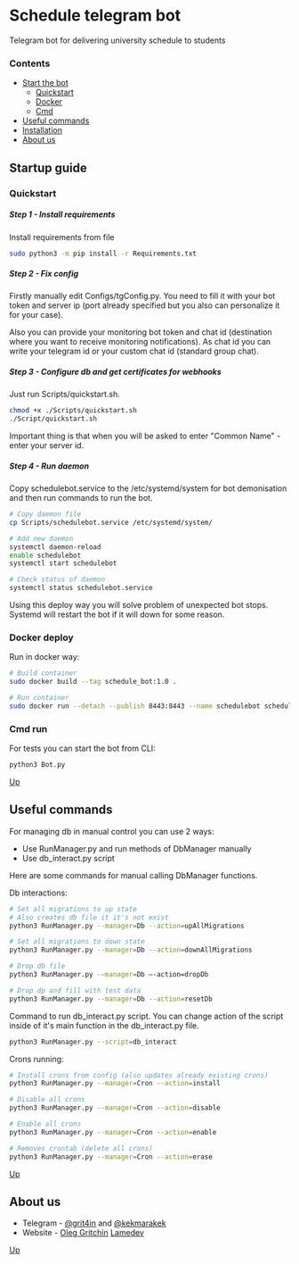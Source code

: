 # Schedule telegram bot

Telegram bot for delivering university schedule to students


### Contents

- [Start the bot](#start-the-bot)
    - [Quickstart](#quickstart)
    - [Docker](#docker-deploy)
    - [Cmd](#cmd)
- [Useful commands](#useful-commands)
- [Installation](#installation)
- [About us](#about-us)


## Startup guide

### Quickstart
##### Step 1 - Install requirements
Install requirements from file
```bash
sudo python3 -m pip install -r Requirements.txt
```

##### Step 2 - Fix config
Firstly manually edit Configs/tgConfig.py. You need to fill it with your bot token and server ip (port already specified but you also can personalize it for your case).

Also you can provide your monitoring bot token and chat id (destination where you want to receive monitoring notifications). As chat id you can write your telegram id or your custom chat id (standard group chat).

##### Step 3 - Configure db and get certificates for webhooks

Just run Scripts/quickstart.sh.
```bash
chmod +x ./Scripts/quickstart.sh
./Script/quickstart.sh
``` 
Important thing is that when you will be asked to enter "Common Name" - enter your server id.

##### Step 4 - Run daemon

Copy schedulebot.service to the /etc/systemd/system for bot demonisation and then run commands to run the bot.
```bash
# Copy daemon file
cp Scripts/schedulebot.service /etc/systemd/system/

# Add new daemon
systemctl daemon-reload
enable schedulebot
systemctl start schedulebot

# Check status of daemon
systemctl status schedulebot.service
```

Using this deploy way you will solve problem of unexpected bot stops. Systemd will restart the bot if it will down for some reason.

### Docker deploy
Run in docker way:
```bash
# Build container
sudo docker build --tag schedule_bot:1.0 .

# Run container
sudo docker run --detach --publish 8443:8443 --name schedulebot schedule_bot:1.0
```

### Cmd run
For tests you can start the bot from CLI:
```bash
python3 Bot.py
```

[Up](#schedule-telegram-bot)


## Useful commands


For managing db in manual control you can use 2 ways:

* Use RunManager.py and run methods of DbManager manually
* Use db_interact.py script

Here are some commands for manual calling DbManager functions.

Db interactions:

```bash
# Set all migrations to up state 
# Also creates db file it it's not exist
python3 RunManager.py --manager=Db --action=upAllMigrations

# Set all migrations to down state 
python3 RunManager.py --manager=Db --action=downAllMigrations

# Drop db file
python3 RunManager.py -—manager=Db —-action=dropDb

# Drop dp and fill with test data
python3 RunManager.py --manager=Db --action=resetDb 
```


Command to run db_interact.py script. You can change action of the script inside of it's main function in the db_interact.py file.
```bash
python3 RunManager.py --script=db_interact
```

Crons running:

```bash
# Install crons from config (also updates already existing crons)
python3 RunManager.py --manager=Cron --action=install

# Disable all crons
python3 RunManager.py --manager=Cron --action=disable

# Enable all crons
python3 RunManager.py --manager=Cron --action=enable

# Removes crontab (delete all crons)
python3 RunManager.py --manager=Cron --action=erase
```

[Up](#schedule-telegram-bot)


## About us

- Telegram - [@grit4in](https://t.me/grit4in) and [@kekmarakek](https://t.me/kekmarakek)
- Website - [Oleg Gritchin](https://oleg.gritchin.ru) [Lamedev](https://lamedev.ru)

[Up](#schedule-telegram-bot)
